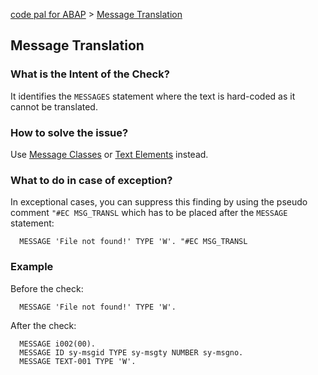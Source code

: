 [code pal for ABAP](../../README.md) > [Message Translation](message-translation.md)

## Message Translation

### What is the Intent of the Check?

It identifies the `MESSAGES` statement where the text is hard-coded as it cannot be translated.

### How to solve the issue?

Use [Message Classes](https://help.sap.com/doc/saphelp_nw75/7.5.5/en-us/4e/c242f66e391014adc9fffe4e204223/content.htm) or [Text Elements](https://help.sap.com/doc/saphelp_nw73ehp1/7.31.19/en-US/e3/9609f6eb0711d194d100a0c94260a5/content.htm) instead.

### What to do in case of exception?

In exceptional cases, you can suppress this finding by using the pseudo comment `"#EC MSG_TRANSL` which has to be placed after the `MESSAGE` statement:

```abap
  MESSAGE 'File not found!' TYPE 'W'. "#EC MSG_TRANSL
```

### Example

Before the check:

```abap
  MESSAGE 'File not found!' TYPE 'W'.
```

After the check:

```abap
  MESSAGE i002(00).
  MESSAGE ID sy-msgid TYPE sy-msgty NUMBER sy-msgno.
  MESSAGE TEXT-001 TYPE 'W'.
```
